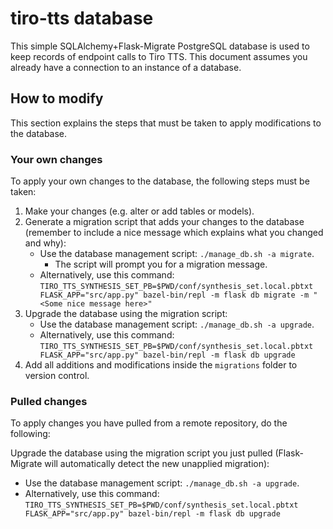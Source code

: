 # tiro-tts database

This simple SQLAlchemy+Flask-Migrate PostgreSQL database is used to keep records of endpoint calls to Tiro TTS.
This document assumes you already have a connection to an instance of a database.

## How to modify
This section explains the steps that must be taken to apply modifications to the database.

### Your own changes
To apply your own changes to the database, the following steps must be taken:

1. Make your changes (e.g. alter or add tables or models).
2. Generate a migration script that adds your changes to the database (remember to include a nice message which explains what you changed and why):
    - Use the database management script: `./manage_db.sh -a migrate`.
        - The script will prompt you for a migration message.
    - Alternatively, use this command: `TIRO_TTS_SYNTHESIS_SET_PB=$PWD/conf/synthesis_set.local.pbtxt FLASK_APP="src/app.py" bazel-bin/repl -m flask db migrate -m "<Some nice message here>"`
3. Upgrade the database using the migration script:
    - Use the database management script: `./manage_db.sh -a upgrade`.
    - Alternatively, use this command: `TIRO_TTS_SYNTHESIS_SET_PB=$PWD/conf/synthesis_set.local.pbtxt FLASK_APP="src/app.py" bazel-bin/repl -m flask db upgrade`
4. Add all additions and modifications inside the `migrations` folder to version control.

### Pulled changes
To apply changes you have pulled from a remote repository, do the following:

Upgrade the database using the migration script you just pulled (Flask-Migrate will automatically detect the new unapplied migration):
- Use the database management script: `./manage_db.sh -a upgrade`.
- Alternatively, use this command: `TIRO_TTS_SYNTHESIS_SET_PB=$PWD/conf/synthesis_set.local.pbtxt FLASK_APP="src/app.py" bazel-bin/repl -m flask db upgrade`
        